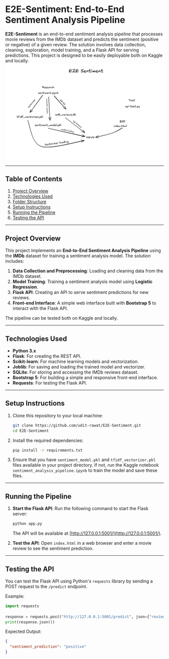 # E2E-Sentiment: End-to-End Sentiment Analysis Pipeline

**E2E-Sentiment** is an end-to-end sentiment analysis pipeline that processes movie reviews from the IMDb dataset and predicts the sentiment (positive or negative) of a given review. The solution involves data collection, cleaning, exploration, model training, and a Flask API for serving predictions. This project is designed to be easily deployable both on Kaggle and locally.
![E2E-Sentiment Pipeline](E2E.png)

---

## Table of Contents

1. [Project Overview](#project-overview)
2. [Technologies Used](#technologies-used)
3. [Folder Structure](#folder-structure)
4. [Setup Instructions](#setup-instructions)
5. [Running the Pipeline](#running-the-pipeline)
6. [Testing the API](#testing-the-api)

---

## Project Overview

This project implements an **End-to-End Sentiment Analysis Pipeline** using the **IMDb** dataset for training a sentiment analysis model. The solution includes:

1. **Data Collection and Preprocessing**: Loading and cleaning data from the IMDb dataset.
2. **Model Training**: Training a sentiment analysis model using **Logistic Regression**.
3. **Flask API**: Creating an API to serve sentiment predictions for new reviews.
4. **Front-end Interface**: A simple web interface built with **Bootstrap 5** to interact with the Flask API.

The pipeline can be tested both on Kaggle and locally.

---

## Technologies Used

- **Python 3.x**
- **Flask**: For creating the REST API.
- **Scikit-learn**: For machine learning models and vectorization.
- **Joblib**: For saving and loading the trained model and vectorizer.
- **SQLite**: For storing and accessing the IMDb reviews dataset.
- **Bootstrap 5**: For building a simple and responsive front-end interface.
- **Requests**: For testing the Flask API.

---

## Setup Instructions

1. Clone this repository to your local machine:
   ```bash
   git clone https://github.com/udit-rawat/E2E-Sentiment.git
   cd E2E-Sentiment
   ```
2. Install the required dependencies:
   ```bash
   pip install -r requirements.txt
   ```
3. Ensure that you have `sentiment_model.pkl` and `tfidf_vectorizer.pkl` files available in your project directory. If not, run the Kaggle notebook `sentiment_analysis_pipeline.ipynb` to train the model and save these files.

---

## Running the Pipeline

1. **Start the Flask API**: Run the following command to start the Flask server:

   ```bash
   python app.py
   ```

   The API will be available at [http://127.0.0.1:5001/](http://127.0.0.1:5001/).

2. **Test the API**: Open `index.html` in a web browser and enter a movie review to see the sentiment prediction.

---

## Testing the API

You can test the Flask API using Python's `requests` library by sending a POST request to the `/predict` endpoint.

Example:

```python
import requests

response = requests.post("http://127.0.0.1:5001/predict", json={"review_text": "This movie was fantastic!"})
print(response.json())
```

Expected Output:

```json
{
  "sentiment_prediction": "positive"
}
```
